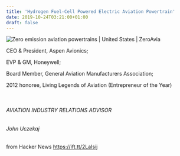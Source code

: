 ```yaml
---
title: 'Hydrogen Fuel-Cell Powered Electric Aviation Powertrain'
date: 2019-10-24T03:21:00+01:00
draft: false
---
```


![](https://static.wixstatic.com/media/5d6a0e_3823e403a83c45fa85c0788b614da51b~mv2.png/v1/fill/w_1024,h_447,al_c/5d6a0e_3823e403a83c45fa85c0788b614da51b~mv2.png "Zero emission aviation powertrains | United States | ZeroAvia")  

CEO & President, Aspen Avionics;

EVP & GM, Honeywell;

Board Member, General Aviation Manufacturers Association;

2012 honoree, Living Legends of Aviation (Entrepreneur of the Year)

​

###### AVIATION INDUSTRY RELATIONS ADVISOR

###### John Uczekaj

  
  
from Hacker News https://ift.tt/2LaIsij